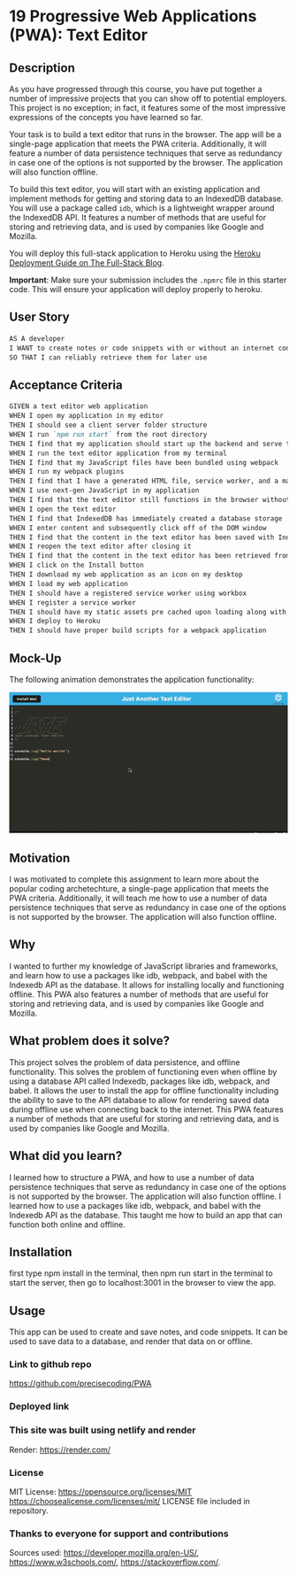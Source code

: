 # 19 Progressive Web Applications (PWA): Text Editor

## Description

As you have progressed through this course, you have put together a number of impressive projects that you can show off to potential employers. This project is no exception; in fact, it features some of the most impressive expressions of the concepts you have learned so far.

Your task is to build a text editor that runs in the browser. The app will be a single-page application that meets the PWA criteria. Additionally, it will feature a number of data persistence techniques that serve as redundancy in case one of the options is not supported by the browser. The application will also function offline.

To build this text editor, you will start with an existing application and implement methods for getting and storing data to an IndexedDB database. You will use a package called `idb`, which is a lightweight wrapper around the IndexedDB API. It features a number of methods that are useful for storing and retrieving data, and is used by companies like Google and Mozilla.

You will deploy this full-stack application to Heroku using the [Heroku Deployment Guide on The Full-Stack Blog](https://coding-boot-camp.github.io/full-stack/heroku/heroku-deployment-guide).

**Important**: Make sure your submission includes the `.npmrc` file in this starter code.  This will ensure your application will deploy properly to heroku.

## User Story

```md
AS A developer
I WANT to create notes or code snippets with or without an internet connection
SO THAT I can reliably retrieve them for later use
```

## Acceptance Criteria

```md
GIVEN a text editor web application
WHEN I open my application in my editor
THEN I should see a client server folder structure
WHEN I run `npm run start` from the root directory
THEN I find that my application should start up the backend and serve the client
WHEN I run the text editor application from my terminal
THEN I find that my JavaScript files have been bundled using webpack
WHEN I run my webpack plugins
THEN I find that I have a generated HTML file, service worker, and a manifest file
WHEN I use next-gen JavaScript in my application
THEN I find that the text editor still functions in the browser without errors
WHEN I open the text editor
THEN I find that IndexedDB has immediately created a database storage
WHEN I enter content and subsequently click off of the DOM window
THEN I find that the content in the text editor has been saved with IndexedDB
WHEN I reopen the text editor after closing it
THEN I find that the content in the text editor has been retrieved from our IndexedDB
WHEN I click on the Install button
THEN I download my web application as an icon on my desktop
WHEN I load my web application
THEN I should have a registered service worker using workbox
WHEN I register a service worker
THEN I should have my static assets pre cached upon loading along with subsequent pages and static assets
WHEN I deploy to Heroku
THEN I should have proper build scripts for a webpack application
```

## Mock-Up

The following animation demonstrates the application functionality:

![Screenshot](./Assets/screenshotpwa.png)

## Motivation

I was motivated to complete this assignment to learn more about the popular coding archetechture, a single-page application that meets the PWA criteria. Additionally, it will teach me how to use a number of data persistence techniques that serve as redundancy in case one of the options is not supported by the browser. The application will also function offline.

## Why

I wanted to further my knowledge of JavaScript libraries and frameworks, and learn how to use a packages like idb, webpack, and babel with the Indexedb API as the database. It allows for installing locally and functioning offline. This PWA also features a number of methods that are useful for storing and retrieving data, and is used by companies like Google and Mozilla.

## What problem does it solve?

This project solves the problem of data persistence, and offline functionality. This solves the problem of functioning even when offline by using a database API called Indexedb, packages like idb, webpack, and babel. It allows the user to install the app for offline functionality including the ability to save to the API database to allow for rendering saved data during offline use when connecting back to the internet. This PWA features a number of methods that are useful for storing and retrieving data, and is used by companies like Google and Mozilla.

## What did you learn?

I learned how to structure a PWA, and how to use a number of data persistence techniques that serve as redundancy in case one of the options is not supported by the browser. The application will also function offline. I learned how to use a packages like idb, webpack, and babel with the Indexedb API as the database. This taught me how to build an app that can function both online and offline.

## Installation

first type npm install in the terminal, then npm run start in the terminal to start the server, then go to localhost:3001 in the browser to view the app.

## Usage

This app can be used to create and save notes, and code snippets. It can be used to save data to a database, and render that data on or offline.

### Link to github repo

<https://github.com/precisecoding/PWA>

### Deployed link



### This site was built using netlify and render

Render:
<https://render.com/>

### License

MIT License:
<https://opensource.org/licenses/MIT>
<https://choosealicense.com/licenses/mit/>
LICENSE file included in repository.

### Thanks to everyone for support and contributions

Sources used: <https://developer.mozilla.org/en-US/>, <https://www.w3schools.com/>, <https://stackoverflow.com/>.